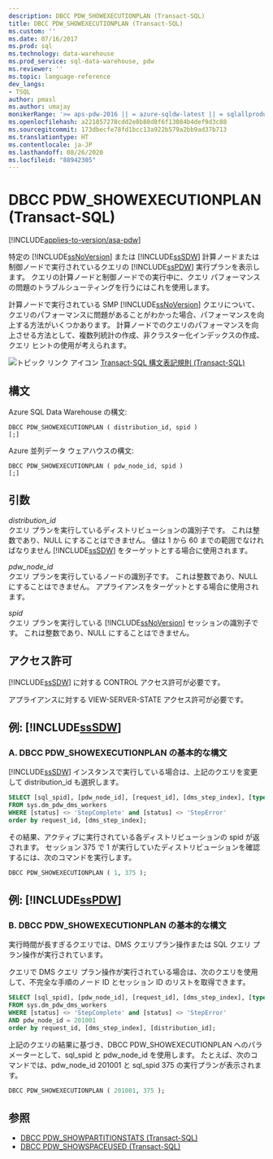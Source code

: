 ```yaml
---
description: DBCC PDW_SHOWEXECUTIONPLAN (Transact-SQL)
title: DBCC PDW_SHOWEXECUTIONPLAN (Transact-SQL)
ms.custom: ''
ms.date: 07/16/2017
ms.prod: sql
ms.technology: data-warehouse
ms.prod_service: sql-data-warehouse, pdw
ms.reviewer: ''
ms.topic: language-reference
dev_langs:
- TSQL
author: pmasl
ms.author: umajay
monikerRange: '>= aps-pdw-2016 || = azure-sqldw-latest || = sqlallproducts-allversions'
ms.openlocfilehash: a221857278cdd2e8b88d8f6f13084b4def9d3c88
ms.sourcegitcommit: 173dbecfe78fd1bcc13a922b579a2bb9ad37b713
ms.translationtype: HT
ms.contentlocale: ja-JP
ms.lasthandoff: 08/26/2020
ms.locfileid: "88942305"
---
```

# <a name="dbcc-pdw_showexecutionplan-transact-sql"></a>DBCC PDW_SHOWEXECUTIONPLAN (Transact-SQL)

[!INCLUDE[applies-to-version/asa-pdw](../../includes/applies-to-version/asa-pdw.md)]

特定の [!INCLUDE[ssNoVersion](../../includes/ssnoversion-md.md)] または [!INCLUDE[ssSDW](../../includes/sssdw-md.md)] 計算ノードまたは制御ノードで実行されているクエリの [!INCLUDE[ssPDW](../../includes/sspdw-md.md)] 実行プランを表示します。 クエリの計算ノードと制御ノードでの実行中に、クエリ パフォーマンスの問題のトラブルシューティングを行うにはこれを使用します。
  
計算ノードで実行されている SMP [!INCLUDE[ssNoVersion](../../includes/ssnoversion-md.md)] クエリについて、クエリのパフォーマンスに問題があることがわかった場合、パフォーマンスを向上する方法がいくつかあります。 計算ノードでのクエリのパフォーマンスを向上させる方法として、複数列統計の作成、非クラスター化インデックスの作成、クエリ ヒントの使用が考えられます。
  
![トピック リンク アイコン](../../database-engine/configure-windows/media/topic-link.gif "トピック リンク アイコン") [Transact-SQL 構文表記規則 &#40;Transact-SQL&#41;](../../t-sql/language-elements/transact-sql-syntax-conventions-transact-sql.md)
  
## <a name="syntax"></a>構文  
Azure SQL Data Warehouse の構文:

```syntaxsql
DBCC PDW_SHOWEXECUTIONPLAN ( distribution_id, spid )  
[;]  
```  
Azure 並列データ ウェアハウスの構文:
  
```syntaxsql
DBCC PDW_SHOWEXECUTIONPLAN ( pdw_node_id, spid )  
[;]  
```  

## <a name="arguments"></a>引数  
 *distribution_id*  
 クエリ プランを実行しているディストリビューションの識別子です。 これは整数であり、NULL にすることはできません。 値は 1 から 60 までの範囲でなければなりません [!INCLUDE[ssSDW](../../includes/sssdw-md.md)] をターゲットとする場合に使用されます。  
  
 *pdw_node_id*  
 クエリ プランを実行しているノードの識別子です。 これは整数であり、NULL にすることはできません。 アプライアンスをターゲットとする場合に使用されます。  
  
 *spid*  
 クエリ プランを実行している [!INCLUDE[ssNoVersion](../../includes/ssnoversion-md.md)] セッションの識別子です。 これは整数であり、NULL にすることはできません。  
  
## <a name="permissions"></a>アクセス許可  
 [!INCLUDE[ssSDW](../../includes/sssdw-md.md)] に対する CONTROL アクセス許可が必要です。  
  
アプライアンスに対する VIEW-SERVER-STATE アクセス許可が必要です。
  
## <a name="examples-sssdw"></a>例: [!INCLUDE[ssSDW](../../includes/sssdw-md.md)]  
  
### <a name="a-dbcc-pdw_showexecutionplan-basic-syntax"></a>A. DBCC PDW_SHOWEXECUTIONPLAN の基本的な構文  
 [!INCLUDE[ssSDW](../../includes/sssdw-md.md)] インスタンスで実行している場合は、上記のクエリを変更して distribution_id も選択します。  
  
```sql
SELECT [sql_spid], [pdw_node_id], [request_id], [dms_step_index], [type], [start_time], [end_time], [status], [distribution_id]  
FROM sys.dm_pdw_dms_workers   
WHERE [status] <> 'StepComplete' and [status] <> 'StepError'  
order by request_id, [dms_step_index];  
```  
  
その結果、アクティブに実行されている各ディストリビューションの spid が返されます。 セッション 375 で 1 が実行していたディストリビューションを確認するには、次のコマンドを実行します。
  
```sql
DBCC PDW_SHOWEXECUTIONPLAN ( 1, 375 );  
```  

## <a name="examples-sspdw"></a>例: [!INCLUDE[ssPDW](../../includes/sspdw-md.md)]  
### <a name="b-dbcc-pdw_showexecutionplan-basic-syntax"></a>B. DBCC PDW_SHOWEXECUTIONPLAN の基本的な構文  
 実行時間が長すぎるクエリでは、DMS クエリプラン操作または SQL クエリ プラン操作が実行されています。  
  
クエリで DMS クエリ プラン操作が実行されている場合は、次のクエリを使用して、不完全な手順のノード ID とセッション ID のリストを取得できます。
  
```sql
SELECT [sql_spid], [pdw_node_id], [request_id], [dms_step_index], [type], [start_time], [end_time], [status]   
FROM sys.dm_pdw_dms_workers   
WHERE [status] <> 'StepComplete' and [status] <> 'StepError'  
AND pdw_node_id = 201001   
order by request_id, [dms_step_index], [distribution_id];  
```  
  
上記のクエリの結果に基づき、DBCC PDW_SHOWEXECUTIONPLAN へのパラメーターとして、sql_spid と pdw_node_id を使用します。 たとえば、次のコマンドでは、pdw_node_id 201001 と sql_spid 375 の実行プランが表示されます。
  
```sql
DBCC PDW_SHOWEXECUTIONPLAN ( 201001, 375 );  
```  

## <a name="see-also"></a>参照

- [DBCC PDW_SHOWPARTITIONSTATS &#40;Transact-SQL&#41;](dbcc-pdw-showpartitionstats-transact-sql.md)  
- [DBCC PDW_SHOWSPACEUSED &#40;Transact-SQL&#41;](dbcc-pdw-showspaceused-transact-sql.md)
